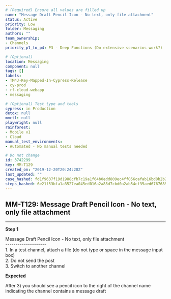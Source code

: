 ```yaml
---
# (Required) Ensure all values are filled up
name: "Message Draft Pencil Icon - No text, only file attachment"
status: Active
priority: Low
folder: Messaging
authors: ""
team_ownership: 
- Channels
priority_p1_to_p4: P3 - Deep Functions (Do extensive scenarios work?)

# (Optional)
location: Messaging
component: null
tags: []
labels: 
- TM4J-Key-Mapped-In-Cypress-Release
- cy-prod
- rf-cloud-webapp
- messaging

# (Optional) Test type and tools
cypress: in Production
detox: null
mmctl: null
playwright: null
rainforest: 
- Mobile v1
- Cloud
manual_test_environments: 
- Automated - No manual tests needed

# Do not change
id: 3742299
key: MM-T129
created_on: "2019-12-20T20:24:28Z"
last_updated: ""
case_hashed: fd1f9637f19d1988cfb7c19a1f64b0edd809ec4ff056cafab16bd8b2b22002511cb0feb88daa4fb4f98ddcd7008c06d3
steps_hashed: 6e21f53bfa1a3527ea045ed016a2a88d7cbd0a2ab54cf35aed6767685b37976c6a02b3e781aa9401e75153b773f20759
---
```


<!-- (Auto-generated) Based on frontmatter's "key" and "name" -->

## MM-T129: Message Draft Pencil Icon - No text, only file attachment

---

**Step 1**

Message Draft Pencil Icon - No text, only file attachment\
\--------------------\
1\. In a test channel, attach a file (do not type or space in the message input box)\
2\. Do not send the post\
3\. Switch to another channel

**Expected**

After 3) you should see a pencil icon to the right of the channel name indicating the channel contains a message draft
